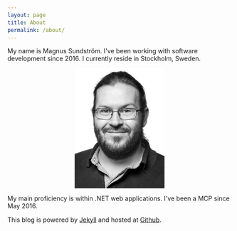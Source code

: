 ```yaml
---
layout: page
title: About
permalink: /about/
---
```


My name is Magnus Sundström. I've been working with software development since 2016. I currently reside in Stockholm, Sweden.

<img src="/assets/images/portrait.jpg" alt="Picture of author" style="width:40%; margin:auto; display:block;"/>

My main proficiency is within .NET web applications. I've been a MCP since May 2016.

This blog is powered by [Jekyll][jekyll-organization] and hosted at [Github][github-pages].

[jekyll-organization]: https://jekyllrb.com/
[github-pages]: https://pages.github.com/

